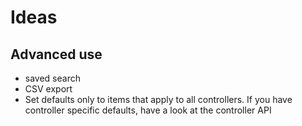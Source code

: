 Ideas
=====

Advanced use
------------

* saved search
* CSV export
* Set defaults only to items that apply to all controllers. If you have
  controller specific defaults, have a look at the controller API

